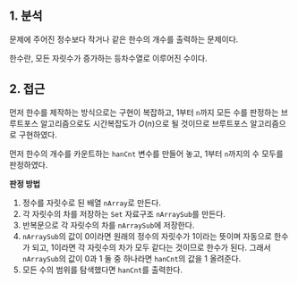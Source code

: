 ## 1. 분석

문제에 주어진 정수보다 작거나 같은 한수의 개수를 출력하는 문제이다.

한수란, 모든 자릿수가 증가하는 등차수열로 이루어진 수이다.

## 2. 접근

먼저 한수를 제작하는 방식으로는 구현이 복잡하고, 1부터 `n`까지 모든 수를 판정하는 브루트포스 알고리즘으로도 시간복잡도가 $O(n)$으로 될 것이므로 브루트포스 알고리즘으로 구현하였다.

먼저 한수의 개수를 카운트하는 `hanCnt` 변수를 만들어 놓고, 1부터 `n`까지의 수 모두를 판정하였다.

**판정 방법**

1. 정수를 자릿수로 된 배열 `nArray`로 만든다.
2. 각 자릿수의 차를 저장하는 `Set` 자료구조 `nArraySub`를 만든다.
3. 반복문으로 각 자릿수의 차를 `nArraySub`에 저장한다.
4. `nArraySub`의 값이 0이라면 원래의 정수의 자릿수가 1이라는 뜻이며 자동으로 한수가 되고, 1이라면 각 자릿수의 차가 모두 같다는 것이므로 한수가 된다. 그래서 `nArraySub`의 값이 0과 1 둘 중 하나라면 `hanCnt`의 값을 1 올려준다.
5. 모든 수의 범위를 탐색했다면 `hanCnt`를 출력한다.